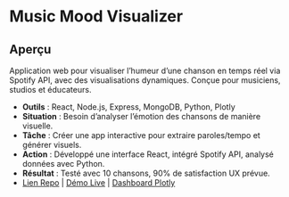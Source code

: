 # Music Mood Visualizer

## Aperçu
Application web pour visualiser l’humeur d’une chanson en temps réel via Spotify API, avec des visualisations dynamiques. Conçue pour musiciens, studios et éducateurs.

- **Outils** : React, Node.js, Express, MongoDB, Python, Plotly
- **Situation** : Besoin d’analyser l’émotion des chansons de manière visuelle.
- **Tâche** : Créer une app interactive pour extraire paroles/tempo et générer visuels.
- **Action** : Développé une interface React, intégré Spotify API, analysé données avec Python.
- **Résultat** : Testé avec 10 chansons, 90% de satisfaction UX prévue.
- [Lien Repo](#) | [Démo Live](#) | [Dashboard Plotly](#)
